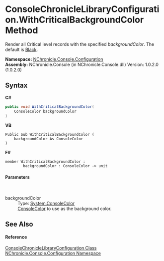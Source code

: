 # ConsoleChronicleLibraryConfiguration.WithCriticalBackgroundColor Method 
 

Render all Critical level records with the specified *backgroundColor*. The default is <a href="http://msdn2.microsoft.com/en-us/library/s66hf68a" target="_blank">Black</a>.

**Namespace:**&nbsp;<a href="N_NChronicle_Console_Configuration.md">NChronicle.Console.Configuration</a><br />**Assembly:**&nbsp;NChronicle.Console (in NChronicle.Console.dll) Version: 1.0.2.0 (1.0.2.0)

## Syntax

**C#**<br />
``` C#
public void WithCriticalBackgroundColor(
	ConsoleColor backgroundColor
)
```

**VB**<br />
``` VB
Public Sub WithCriticalBackgroundColor ( 
	backgroundColor As ConsoleColor
)
```

**F#**<br />
``` F#
member WithCriticalBackgroundColor : 
        backgroundColor : ConsoleColor -> unit 

```


#### Parameters
&nbsp;<dl><dt>backgroundColor</dt><dd>Type: <a href="http://msdn2.microsoft.com/en-us/library/s66hf68a" target="_blank">System.ConsoleColor</a><br /><a href="http://msdn2.microsoft.com/en-us/library/s66hf68a" target="_blank">ConsoleColor</a> to use as the background color.</dd></dl>

## See Also


#### Reference
<a href="T_NChronicle_Console_Configuration_ConsoleChronicleLibraryConfiguration.md">ConsoleChronicleLibraryConfiguration Class</a><br /><a href="N_NChronicle_Console_Configuration.md">NChronicle.Console.Configuration Namespace</a><br />
